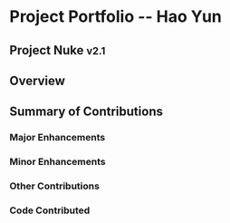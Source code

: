 # Project Portfolio -- Hao Yun
## Project Nuke <small>v2.1</small>

## Overview

## Summary of Contributions
### Major Enhancements

### Minor Enhancements

### Other Contributions

### Code Contributed
